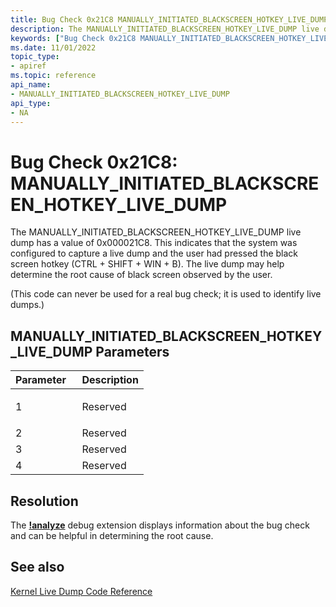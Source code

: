 ```yaml
---
title: Bug Check 0x21C8 MANUALLY_INITIATED_BLACKSCREEN_HOTKEY_LIVE_DUMP
description: The MANUALLY_INITIATED_BLACKSCREEN_HOTKEY_LIVE_DUMP live dump has a value of 0x0000021C8. This indicates that the system was configured to capture a live dump and the user had pressed the black screen hotkey (CTRL + SHIFT + WIN + B).
keywords: ["Bug Check 0x21C8 MANUALLY_INITIATED_BLACKSCREEN_HOTKEY_LIVE_DUMP", "MANUALLY_INITIATED_BLACKSCREEN_HOTKEY_LIVE_DUMP"]
ms.date: 11/01/2022
topic_type:
- apiref
ms.topic: reference
api_name:
- MANUALLY_INITIATED_BLACKSCREEN_HOTKEY_LIVE_DUMP
api_type:
- NA
---
```


# Bug Check 0x21C8: MANUALLY\_INITIATED\_BLACKSCREEN\_HOTKEY\_LIVE\_DUMP

The MANUALLY\_INITIATED\_BLACKSCREEN\_HOTKEY\_LIVE\_DUMP live dump has a value of 0x000021C8. This indicates that the system was configured to capture a live dump and the user had pressed the black screen hotkey (CTRL + SHIFT + WIN + B). The live dump may help determine the root cause of black screen observed by the user.

(This code can never be used for a real bug check; it is used to identify live dumps.)

## MANUALLY\_INITIATED\_BLACKSCREEN\_HOTKEY\_LIVE\_DUMP Parameters

<table>
<colgroup>
<col width="50%" />
<col width="50%" />
</colgroup>
<thead>
<tr class="header">
<th align="left">Parameter</th>
<th align="left">Description</th>
</tr>
</thead>
<tbody>
<tr class="odd">
<td align="left">1</td>
<td align="left"><p>Reserved</p></td>
</tr>
<tr class="even">
<td align="left">2</td>
<td align="left">Reserved</td>
</tr>
<tr class="odd">
<td align="left">3</td>
<td align="left">Reserved</td>
</tr>
<tr class="even">
<td align="left">4</td>
<td align="left">Reserved</td>
</tr>
</tbody>
</table>

## Resolution
The [**!analyze**](../debuggercmds/-analyze.md) debug extension displays information about the bug check and can be helpful in determining the root cause.
 

## See also

[Kernel Live Dump Code Reference](bug-check-code-reference-live-dump.md)
 

 





